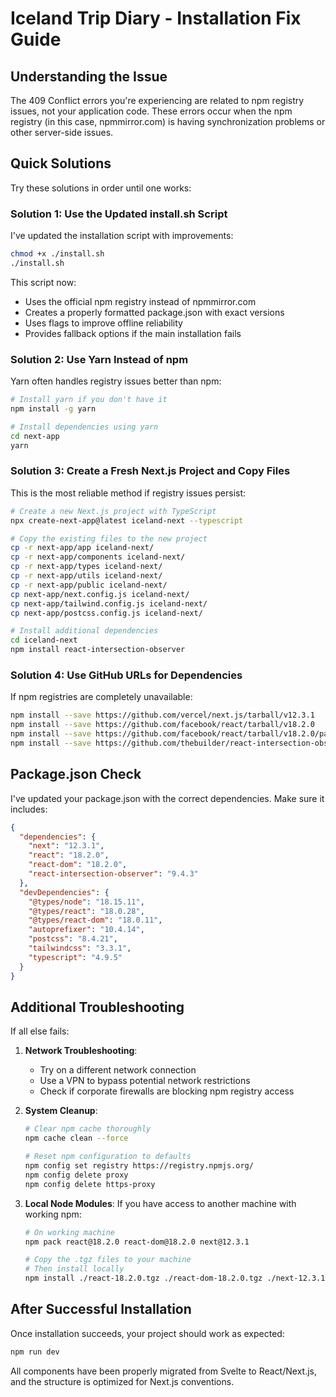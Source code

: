 # Iceland Trip Diary - Installation Fix Guide

## Understanding the Issue

The 409 Conflict errors you're experiencing are related to npm registry issues, not your application code. These errors occur when the npm registry (in this case, npmmirror.com) is having synchronization problems or other server-side issues.

## Quick Solutions

Try these solutions in order until one works:

### Solution 1: Use the Updated install.sh Script

I've updated the installation script with improvements:

```bash
chmod +x ./install.sh
./install.sh
```

This script now:
- Uses the official npm registry instead of npmmirror.com
- Creates a properly formatted package.json with exact versions
- Uses flags to improve offline reliability
- Provides fallback options if the main installation fails

### Solution 2: Use Yarn Instead of npm

Yarn often handles registry issues better than npm:

```bash
# Install yarn if you don't have it
npm install -g yarn

# Install dependencies using yarn
cd next-app
yarn
```

### Solution 3: Create a Fresh Next.js Project and Copy Files

This is the most reliable method if registry issues persist:

```bash
# Create a new Next.js project with TypeScript
npx create-next-app@latest iceland-next --typescript

# Copy the existing files to the new project
cp -r next-app/app iceland-next/
cp -r next-app/components iceland-next/
cp -r next-app/types iceland-next/
cp -r next-app/utils iceland-next/
cp -r next-app/public iceland-next/
cp next-app/next.config.js iceland-next/
cp next-app/tailwind.config.js iceland-next/
cp next-app/postcss.config.js iceland-next/

# Install additional dependencies
cd iceland-next
npm install react-intersection-observer
```

### Solution 4: Use GitHub URLs for Dependencies

If npm registries are completely unavailable:

```bash
npm install --save https://github.com/vercel/next.js/tarball/v12.3.1
npm install --save https://github.com/facebook/react/tarball/v18.2.0
npm install --save https://github.com/facebook/react/tarball/v18.2.0/packages/react-dom
npm install --save https://github.com/thebuilder/react-intersection-observer/tarball/v9.4.3
```

## Package.json Check

I've updated your package.json with the correct dependencies. Make sure it includes:

```json
{
  "dependencies": {
    "next": "12.3.1",
    "react": "18.2.0",
    "react-dom": "18.2.0",
    "react-intersection-observer": "9.4.3"
  },
  "devDependencies": {
    "@types/node": "18.15.11",
    "@types/react": "18.0.28",
    "@types/react-dom": "18.0.11",
    "autoprefixer": "10.4.14",
    "postcss": "8.4.21",
    "tailwindcss": "3.3.1",
    "typescript": "4.9.5"
  }
}
```

## Additional Troubleshooting

If all else fails:

1. **Network Troubleshooting**:
   - Try on a different network connection
   - Use a VPN to bypass potential network restrictions
   - Check if corporate firewalls are blocking npm registry access

2. **System Cleanup**:
   ```bash
   # Clear npm cache thoroughly
   npm cache clean --force
   
   # Reset npm configuration to defaults
   npm config set registry https://registry.npmjs.org/
   npm config delete proxy
   npm config delete https-proxy
   ```

3. **Local Node Modules**:
   If you have access to another machine with working npm:
   ```bash
   # On working machine
   npm pack react@18.2.0 react-dom@18.2.0 next@12.3.1
   
   # Copy the .tgz files to your machine
   # Then install locally
   npm install ./react-18.2.0.tgz ./react-dom-18.2.0.tgz ./next-12.3.1.tgz
   ```

## After Successful Installation

Once installation succeeds, your project should work as expected:

```bash
npm run dev
```

All components have been properly migrated from Svelte to React/Next.js, and the structure is optimized for Next.js conventions.
